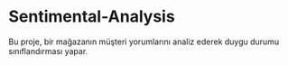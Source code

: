 # Sentimental-Analysis
Bu proje, bir mağazanın müşteri yorumlarını analiz ederek duygu durumu sınıflandırması yapar. 
